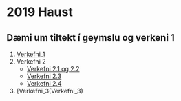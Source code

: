 # 2019 Haust 
## Dæmi um tiltekt í geymslu og verkeni 1

1. [Verkefni_1](verkefni_1)
2. Verkefni 2
   * [Verkefni 2.1 og 2.2](Verkenfi_2/verkefni-21/)
   * [Verkefni 2.3](Verkefni_2/verkefni-23/)
   * [Verkefni 2.4](Verkefni_2/verkefni-24/)
3. [Verkefni_3(Verkefni_3)
